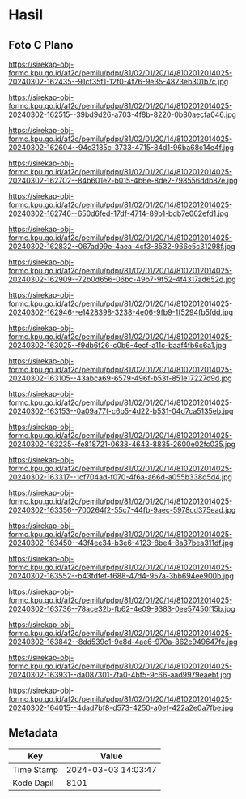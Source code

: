 # Hasil

## Foto C Plano

https://sirekap-obj-formc.kpu.go.id/af2c/pemilu/pdpr/81/02/01/20/14/8102012014025-20240302-162435--91cf35f1-12f0-4f76-9e35-4823eb301b7c.jpg

https://sirekap-obj-formc.kpu.go.id/af2c/pemilu/pdpr/81/02/01/20/14/8102012014025-20240302-162515--39bd9d26-a703-4f8b-8220-0b80aecfa046.jpg

https://sirekap-obj-formc.kpu.go.id/af2c/pemilu/pdpr/81/02/01/20/14/8102012014025-20240302-162604--94c3185c-3733-4715-84d1-96ba68c14e4f.jpg

https://sirekap-obj-formc.kpu.go.id/af2c/pemilu/pdpr/81/02/01/20/14/8102012014025-20240302-162702--84b601e2-b015-4b6e-8de2-798556ddb87e.jpg

https://sirekap-obj-formc.kpu.go.id/af2c/pemilu/pdpr/81/02/01/20/14/8102012014025-20240302-162746--650d6fed-17df-4714-89b1-bdb7e062efd1.jpg

https://sirekap-obj-formc.kpu.go.id/af2c/pemilu/pdpr/81/02/01/20/14/8102012014025-20240302-162832--067ad99e-4aea-4cf3-8532-966e5c31298f.jpg

https://sirekap-obj-formc.kpu.go.id/af2c/pemilu/pdpr/81/02/01/20/14/8102012014025-20240302-162909--72b0d656-06bc-49b7-9f52-4f4317ad652d.jpg

https://sirekap-obj-formc.kpu.go.id/af2c/pemilu/pdpr/81/02/01/20/14/8102012014025-20240302-162946--e1428398-3238-4e06-9fb9-1f5294fb5fdd.jpg

https://sirekap-obj-formc.kpu.go.id/af2c/pemilu/pdpr/81/02/01/20/14/8102012014025-20240302-163025--f9db6f26-c0b6-4ecf-a11c-baaf4fb6c6a1.jpg

https://sirekap-obj-formc.kpu.go.id/af2c/pemilu/pdpr/81/02/01/20/14/8102012014025-20240302-163105--43abca69-6579-496f-b53f-851e17227d9d.jpg

https://sirekap-obj-formc.kpu.go.id/af2c/pemilu/pdpr/81/02/01/20/14/8102012014025-20240302-163153--0a09a77f-c6b5-4d22-b531-04d7ca5135eb.jpg

https://sirekap-obj-formc.kpu.go.id/af2c/pemilu/pdpr/81/02/01/20/14/8102012014025-20240302-163235--fe818721-0638-4643-8835-2600e02fc035.jpg

https://sirekap-obj-formc.kpu.go.id/af2c/pemilu/pdpr/81/02/01/20/14/8102012014025-20240302-163317--1cf704ad-f070-4f6a-a66d-a055b338d5d4.jpg

https://sirekap-obj-formc.kpu.go.id/af2c/pemilu/pdpr/81/02/01/20/14/8102012014025-20240302-163356--700264f2-55c7-44fb-9aec-5978cd375ead.jpg

https://sirekap-obj-formc.kpu.go.id/af2c/pemilu/pdpr/81/02/01/20/14/8102012014025-20240302-163450--43f4ee34-b3e6-4123-8be4-8a37bea311df.jpg

https://sirekap-obj-formc.kpu.go.id/af2c/pemilu/pdpr/81/02/01/20/14/8102012014025-20240302-163552--b43fdfef-f688-47d4-957a-3bb694ee900b.jpg

https://sirekap-obj-formc.kpu.go.id/af2c/pemilu/pdpr/81/02/01/20/14/8102012014025-20240302-163736--78ace32b-fb62-4e09-9383-0ee57450f15b.jpg

https://sirekap-obj-formc.kpu.go.id/af2c/pemilu/pdpr/81/02/01/20/14/8102012014025-20240302-163842--8dd539c1-9e8d-4ae6-970a-862e949647fe.jpg

https://sirekap-obj-formc.kpu.go.id/af2c/pemilu/pdpr/81/02/01/20/14/8102012014025-20240302-163931--da087301-7fa0-4bf5-9c66-aad9979eaebf.jpg

https://sirekap-obj-formc.kpu.go.id/af2c/pemilu/pdpr/81/02/01/20/14/8102012014025-20240302-164015--4dad7bf8-d573-4250-a0ef-422a2e0a7fbe.jpg


## Metadata

| Key        | Value               |
| ---------- | ------------------- |
| Time Stamp | 2024-03-03 14:03:47 |
| Kode Dapil | 8101                |



